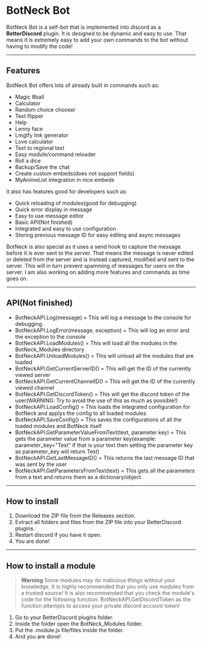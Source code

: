BotNeck Bot
==========
BotNeck Bot is a self-bot that is implemented into discord as a **BetterDiscord** plugin. It is designed to be dynamic and easy to use. That means it is extremely easy to add your own commands to the bot without having to modify the code!

----------

Features
--------

BotNeck Bot offers lots of already built in commands such as:

 - Magic 8ball
 - Calculator
 - Random choice chooser
 - Text flipper
 - Help
 - Lenny face
 - Lmgtfy link generator
 - Love calculator
 - Text to regional text
 - Easy module/command reloader
 - Roll a dice
 - Backup/Save the chat
 - Create custom embeds(does not support fields)
 - MyAnimeList integration in nice embeds

It also has features good for developers such as:

 - Quick reloading of modules(good for debugging)
 - Quick error display in message
 - Easy to use message editor
 - Basic API(Not finished)
 - Integrated and easy to use configuration
 - Storing previous message ID for easy editing and async messages

BotNeck is also special as it uses a send hook to capture the message before it is ever sent to the server. That means the message is never edited or deleted from the server and is instead captured, modified and sent to the server. This will in turn prevent spamming of messages for users on the server.
I am also working on adding more features and commands as time goes on.


----------

API(Not finished)
---

 - BotNeckAPI.Log(message) = This will log a message to the console for debugging.
 - BotNeckAPI.LogError(message, exception) = This will log an error and the exception to the console
 - BotNeckAPI.LoadModules() = This will load all the modules in the BotNeck_Modules directory
 - BotNeckAPI.UnloadModules() = This will unload all the modules that are loaded
 - BotNeckAPI.GetCurrentServerID() = This will get the ID of the currently viewed server
 - BotNeckAPI.GetCurrentChannelID() = This will get the ID of the currently viewed channel
 - BotNeckAPI.GetDiscordToken() = This will get the discord token of the user(WARNING: Try to avoid the use of this as much as possible!)
 - BotNeckAPI.LoadConfig() = This loads the integrated configuration for BotNeck and applys the config to all loaded modules
 - BotNeckAPI.SaveConfig() = This saves the configurations of all the loaded modules and BotNeck itself
 - BotNeckAPI.GetParameterValueFromText(text, parameter key) = This gets the parameter value from a parameter key(example: parameter_key="Test" if that is your text then setting the parameter key as parameter_key will return Test)
 - BotNeckAPI.GetLastMessageID() = This returns the last message ID that was sent by the user
 - BotNeckAPI.GetParametersFromText(text) = This gets all the parameters from a text and returns them as a dictionary/object


----------

How to install
--------------

 1. Download the ZIP file from the Releases section.
 2. Extract all folders and files from the ZIP file into your BetterDiscord plugins.
 3. Restart discord if you have it open.
 4. You are done!


----------

How to install a module
-----------------------
> **Warning**
> Some modules may do malicious things without your knowledge. It is highly recommended that you only use modules from a trusted source!
> It is also recommended that you check the module's code for the following function: BotNeckAPI.GetDiscordToken as the function attempts to access your private discord account token!

 1. Go to your BetterDiscord plugins folder.
 2. Inside the folder open the BotNeck_Modules folder.
 3. Put the .module.js file/files inside the folder.
 4. And you are done!
